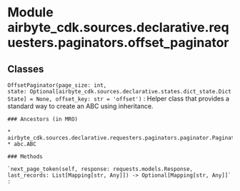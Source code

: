 Module airbyte_cdk.sources.declarative.requesters.paginators.offset_paginator
=============================================================================

Classes
-------

`OffsetPaginator(page_size: int, state: Optional[airbyte_cdk.sources.declarative.states.dict_state.DictState] = None, offset_key: str = 'offset')`
:   Helper class that provides a standard way to create an ABC using
    inheritance.

    ### Ancestors (in MRO)

    * airbyte_cdk.sources.declarative.requesters.paginators.paginator.Paginator
    * abc.ABC

    ### Methods

    `next_page_token(self, response: requests.models.Response, last_records: List[Mapping[str, Any]]) ‑> Optional[Mapping[str, Any]]`
    :
